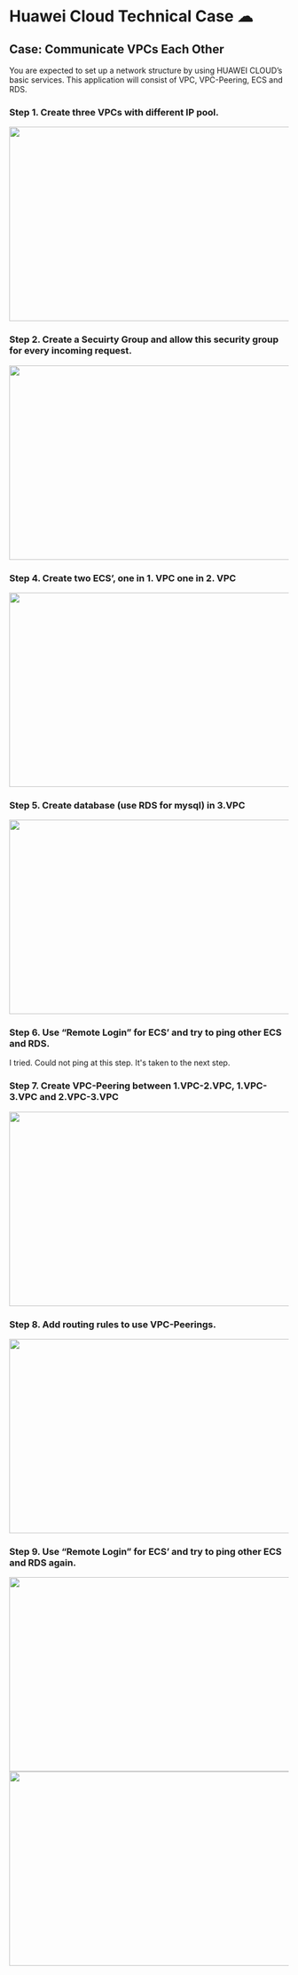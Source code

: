 # Huawei Cloud Technical Case ☁ 


## Case: Communicate VPCs Each Other

You are expected to set up a network structure by using HUAWEI CLOUD’s basic services. This application will consist of VPC, VPC-Peering, ECS and RDS. 

### Step 1. Create three VPCs with different IP pool.
<img src="https://user-images.githubusercontent.com/71442681/204025525-69480359-a13a-4c44-a28f-df7df2d449d7.png" width="850" height="350">

### Step 2. Create a Secuirty Group and allow this security group for every incoming request.
<img src="https://user-images.githubusercontent.com/71442681/204025757-aa2e61cc-901d-4c15-92b8-9c2492495f95.png" width="850" height="350">

### Step 4. Create two ECS’, one in 1. VPC one in 2. VPC
<img src="https://user-images.githubusercontent.com/71442681/204026383-54791368-776c-4f47-a4c4-4b521b841961.png" width="850" height="350">

### Step 5. Create database (use RDS for mysql) in 3.VPC
<img src="https://user-images.githubusercontent.com/71442681/204027274-829aba12-ab34-4862-8749-7e7048ec4dea.png" width="850" height="350">

### Step 6. Use “Remote Login” for ECS’ and try to ping other ECS and RDS.
I tried. Could not ping at this step. It's taken to the next step.

### Step 7. Create VPC-Peering between 1.VPC-2.VPC, 1.VPC-3.VPC and 2.VPC-3.VPC
<img src="https://user-images.githubusercontent.com/71442681/204027720-b0df1b3b-dd24-47b3-95e9-ed4e3c85fc82.png" width="850" height="350">

### Step 8. Add routing rules to use VPC-Peerings.
<img src="https://user-images.githubusercontent.com/71442681/204027946-e9830c83-9534-4234-b926-86c488533e21.png" width="850" height="350">

### Step 9. Use “Remote Login” for ECS’ and try to ping other ECS and RDS again.
<img src="https://user-images.githubusercontent.com/71442681/204029800-fb71b88a-d17b-4fe7-a216-fda078b39f10.png" width="850" height="350">
</br>
<img src="https://user-images.githubusercontent.com/71442681/204029610-ba8d55df-3bb4-4bdf-8bed-4444f64e3885.png" width="850" height="350">


